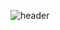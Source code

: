
![header](https://capsule-render.vercel.app/api?type=wave&color=purple&height=400&section=header&text=JunwonBANG&fontSize=90)
